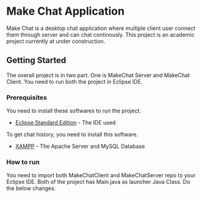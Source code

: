 # Make Chat Application

Make Chat is a desktop chat application where multiple client user connect them through server and can chat continously. This project is an academic project currently at under construction.

## Getting Started

The overall project is in two part. One is MakeChat Server and MakeChat Client. You need to run both the project in Eclipse IDE.

### Prerequisites

You need to install these softwares to run the project.

* [Eclipse Standard Edition](https://www.eclipse.org/downloads/packages/eclipse-ide-java-developers/oxygen1a) - The IDE used

To get chat history, you need to install this software.
* [XAMPP](https://www.apachefriends.org/index.html) - The Apache Server and MySQL Database

### How to run

You need to import both MakeChatClient and MakeChatServer repo to your Eclipse IDE. Both of the project has Main.java as launcher Java Class. Do the below changes.
